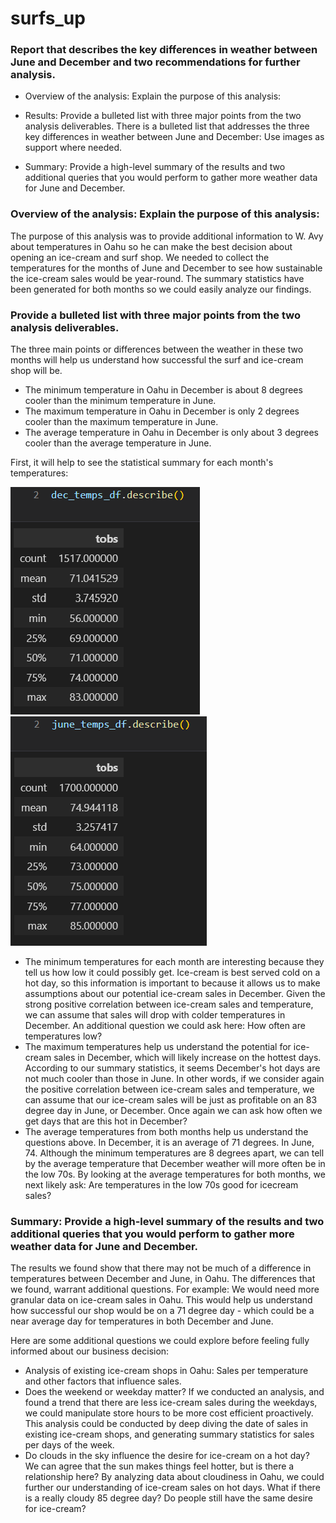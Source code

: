 # surfs_up

### Report that describes the key differences in weather between June and December and two recommendations for further analysis.
* Overview of the analysis: Explain the purpose of this analysis:

* Results: Provide a bulleted list with three major points from the two analysis deliverables. There is a bulleted list that addresses the three key differences in weather between June and December: Use images as support where needed.

* Summary: Provide a high-level summary of the results and two additional queries that you would perform to gather more weather data for June and December.

### Overview of the analysis: Explain the purpose of this analysis:

The purpose of this analysis was to provide additional information to W. Avy about temperatures in Oahu so he can make the best decision about opening an ice-cream and surf shop. We needed to collect the temperatures for the months of June and December to see how sustainable the ice-cream sales would be year-round. The summary statistics have been generated for both months so we could easily analyze our findings.

### Provide a bulleted list with three major points from the two analysis deliverables.

The three main points or differences between the weather in these two months will help us understand how successful the surf and ice-cream shop will be.
* The minimum temperature in Oahu in December is about 8 degrees cooler than the minimum temperature in June.
* The maximum temperature in Oahu in December is only 2 degrees cooler than the maximum temperature in June.
* The average temperature in Oahu in December is only about 3 degrees cooler than the average temperature in June.

First, it will help to see the statistical summary for each month's temperatures:

![dec_temps](https://github.com/jmalauss/surfs_up/blob/main/dec_temps.png)
![june_temps](https://github.com/jmalauss/surfs_up/blob/main/june_temps.png)

* The minimum temperatures for each month are interesting because they tell us how low it could possibly get. Ice-cream is best served cold on a hot day, so this information is important to because it allows us to make assumptions about our potential ice-cream sales in December. Given the strong positive correlation between ice-cream sales and temperature, we can assume that sales will drop with colder temperatures in December. An additional question we could ask here: How often are temperatures low?
* The maximum temperatures help us understand the potential for ice-cream sales in December, which will likely increase on the hottest days. According to our summary statistics, it seems December's hot days are not much cooler than those in June. In other words, if we consider again the positive correlation between ice-cream sales and temperature, we can assume that our ice-cream sales will be just as profitable on an 83 degree day in June, or December. Once again we can ask how often we get days that are this hot in December?
* The average temperatures from both months help us understand the questions above. In December, it is an average of 71 degrees. In June, 74. Although the minimum temperatures are 8 degrees apart, we can tell by the average temperature that December weather will more often be in the low 70s. By looking at the average temperatures for both months, we next likely ask: Are temperatures in the low 70s good for icecream sales?

### Summary: Provide a high-level summary of the results and two additional queries that you would perform to gather more weather data for June and December.

The results we found show that there may not be much of a difference in temperatures between December and June, in Oahu. The differences that we found, warrant additional questions. For example: We would need more granular data on ice-cream sales in Oahu. This would help us understand how successful our shop would be on a 71 degree day - which could be a near average day for temperatures in both December and June. 

Here are some additional questions we could explore before feeling fully informed about our business decision:
* Analysis of existing ice-cream shops in Oahu: Sales per temperature and other factors that influence sales.
* Does the weekend or weekday matter? If we conducted an analysis, and found a trend that there are less ice-cream sales during the weekdays, we could manipulate store hours to be more cost efficient proactively. This analysis could be conducted by deep diving the date of sales in existing ice-cream shops, and generating summary statistics for sales per days of the week.
* Do clouds in the sky influence the desire for ice-cream on a hot day? We can agree that the sun makes things feel hotter, but is there a relationship here? By analyzing data about cloudiness in Oahu, we could further our understanding of ice-cream sales on hot days. What if there is a really cloudy 85 degree day? Do people still have the same desire for ice-cream?
